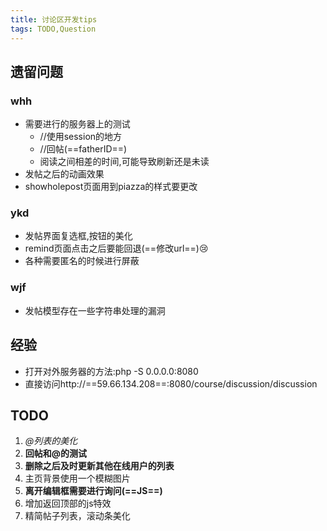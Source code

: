 ```yaml
---
title: 讨论区开发tips
tags: TODO,Question
---
```

## 遗留问题
### whh
* 需要进行的服务器上的测试
    * //使用session的地方
    * //回帖(==fatherID==)
    * 阅读之间相差的时间,可能导致刷新还是未读
* 发帖之后的动画效果
* showholepost页面用到piazza的样式要更改
### ykd
* 发帖界面复选框,按钮的美化
* remind页面点击之后要能回退(==修改url==):cry:
* 各种需要匿名的时候进行屏蔽
### wjf
* 发帖模型存在一些字符串处理的漏洞

## 经验
* 打开对外服务器的方法:php -S 0.0.0.0:8080
* 直接访问http://==59.66.134.208==:8080/course/discussion/discussion
## TODO
1. *@列表的美化*
2. **回帖和@的测试**
3. **删除之后及时更新其他在线用户的列表**
4. 主页背景使用一个模糊图片
5. **离开编辑框需要进行询问(==JS==)**
6. 增加返回顶部的js特效
7. 精简帖子列表，滚动条美化